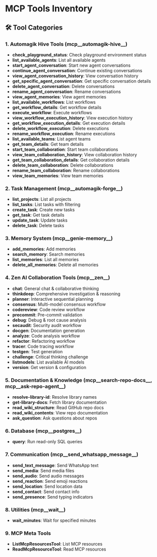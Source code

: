 # MCP Tools Inventory

## 🛠️ Tool Categories

### 1. Automagik Hive Tools (mcp__automagik-hive__)
- **check_playground_status**: Check playground environment status
- **list_available_agents**: List all available agents
- **start_agent_conversation**: Start new agent conversations
- **continue_agent_conversation**: Continue existing conversations
- **view_agent_conversation_history**: View conversation history
- **get_specific_agent_conversation**: Get specific conversation details
- **delete_agent_conversation**: Delete conversations
- **rename_agent_conversation**: Rename conversations
- **view_agent_memories**: View agent memories
- **list_available_workflows**: List workflows
- **get_workflow_details**: Get workflow details
- **execute_workflow**: Execute workflows
- **view_workflow_execution_history**: View execution history
- **get_workflow_execution_details**: Get execution details
- **delete_workflow_execution**: Delete executions
- **rename_workflow_execution**: Rename executions
- **list_available_teams**: List agent teams
- **get_team_details**: Get team details
- **start_team_collaboration**: Start team collaborations
- **view_team_collaboration_history**: View collaboration history
- **get_team_collaboration_details**: Get collaboration details
- **delete_team_collaboration**: Delete collaborations
- **rename_team_collaboration**: Rename collaborations
- **view_team_memories**: View team memories

### 2. Task Management (mcp__automagik-forge__)
- **list_projects**: List all projects
- **list_tasks**: List tasks with filtering
- **create_task**: Create new tasks
- **get_task**: Get task details
- **update_task**: Update tasks
- **delete_task**: Delete tasks

### 3. Memory System (mcp__genie-memory__)
- **add_memories**: Add memories
- **search_memory**: Search memories
- **list_memories**: List all memories
- **delete_all_memories**: Delete all memories

### 4. Zen AI Collaboration Tools (mcp__zen__)
- **chat**: General chat & collaborative thinking
- **thinkdeep**: Comprehensive investigation & reasoning
- **planner**: Interactive sequential planning
- **consensus**: Multi-model consensus workflow
- **codereview**: Code review workflow
- **precommit**: Pre-commit validation
- **debug**: Debug & root cause analysis
- **secaudit**: Security audit workflow
- **docgen**: Documentation generation
- **analyze**: Code analysis workflow
- **refactor**: Refactoring workflow
- **tracer**: Code tracing workflow
- **testgen**: Test generation
- **challenge**: Critical thinking challenge
- **listmodels**: List available AI models
- **version**: Get version & configuration

### 5. Documentation & Knowledge (mcp__search-repo-docs__, mcp__ask-repo-agent__)
- **resolve-library-id**: Resolve library names
- **get-library-docs**: Fetch library documentation
- **read_wiki_structure**: Read GitHub repo docs
- **read_wiki_contents**: View repo documentation
- **ask_question**: Ask questions about repos

### 6. Database (mcp__postgres__)
- **query**: Run read-only SQL queries

### 7. Communication (mcp__send_whatsapp_message__)
- **send_text_message**: Send WhatsApp text
- **send_media**: Send media files
- **send_audio**: Send audio messages
- **send_reaction**: Send emoji reactions
- **send_location**: Send location data
- **send_contact**: Send contact info
- **send_presence**: Send typing indicators

### 8. Utilities (mcp__wait__)
- **wait_minutes**: Wait for specified minutes

### 9. MCP Meta Tools
- **ListMcpResourcesTool**: List MCP resources
- **ReadMcpResourceTool**: Read MCP resources